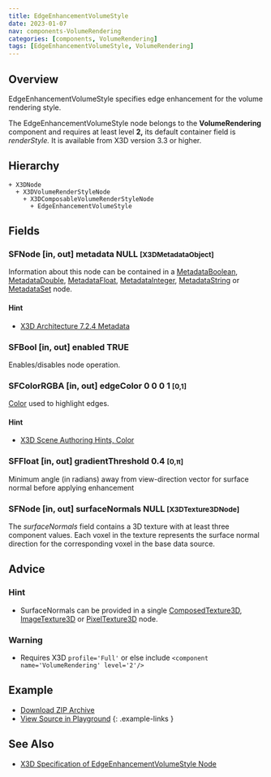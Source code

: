 ```yaml
---
title: EdgeEnhancementVolumeStyle
date: 2023-01-07
nav: components-VolumeRendering
categories: [components, VolumeRendering]
tags: [EdgeEnhancementVolumeStyle, VolumeRendering]
---
```

<style>
.post h3 {
  word-spacing: 0.2em;
}
</style>

## Overview

EdgeEnhancementVolumeStyle specifies edge enhancement for the volume rendering style.

The EdgeEnhancementVolumeStyle node belongs to the **VolumeRendering** component and requires at least level **2,** its default container field is *renderStyle.* It is available from X3D version 3.3 or higher.

## Hierarchy

```
+ X3DNode
  + X3DVolumeRenderStyleNode
    + X3DComposableVolumeRenderStyleNode
      + EdgeEnhancementVolumeStyle
```

## Fields

### SFNode [in, out] **metadata** NULL <small>[X3DMetadataObject]</small>

Information about this node can be contained in a [MetadataBoolean](/x_ite/components/core/metadataboolean/), [MetadataDouble](/x_ite/components/core/metadatadouble/), [MetadataFloat](/x_ite/components/core/metadatafloat/), [MetadataInteger](/x_ite/components/core/metadatainteger/), [MetadataString](/x_ite/components/core/metadatastring/) or [MetadataSet](/x_ite/components/core/metadataset/) node.

#### Hint

- [X3D Architecture 7.2.4 Metadata](https://www.web3d.org/specifications/X3Dv4/ISO-IEC19775-1v4-IS/Part01/components/core.html#Metadata)

### SFBool [in, out] **enabled** TRUE

Enables/disables node operation.

### SFColorRGBA [in, out] **edgeColor** 0 0 0 1 <small>[0,1]</small>

[Color](/x_ite/components/rendering/color/) used to highlight edges.

#### Hint

- [X3D Scene Authoring Hints, Color](https://www.web3d.org/x3d/content/examples/X3dSceneAuthoringHints.html#Color)

### SFFloat [in, out] **gradientThreshold** 0.4 <small>[0,π]</small>

Minimum angle (in radians) away from view-direction vector for surface normal before applying enhancement

### SFNode [in, out] **surfaceNormals** NULL <small>[X3DTexture3DNode]</small>

The *surfaceNormals* field contains a 3D texture with at least three component values. Each voxel in the texture represents the surface normal direction for the corresponding voxel in the base data source.

## Advice

### Hint

- SurfaceNormals can be provided in a single [ComposedTexture3D](/x_ite/components/texturing3d/composedtexture3d/), [ImageTexture3D](/x_ite/components/texturing3d/imagetexture3d/) or [PixelTexture3D](/x_ite/components/texturing3d/pixeltexture3d/) node.

### Warning

- Requires X3D `profile='Full'` or else include `<component name='VolumeRendering' level='2'/>`

## Example

<x3d-canvas class="xr-button-br" src="https://create3000.github.io/media/examples/VolumeRendering/EdgeEnhancementVolumeStyle/EdgeEnhancementVolumeStyle.x3d" update="auto"></x3d-canvas>

- [Download ZIP Archive](https://create3000.github.io/media/examples/VolumeRendering/EdgeEnhancementVolumeStyle/EdgeEnhancementVolumeStyle.zip)
- [View Source in Playground](/x_ite/playground/?url=https://create3000.github.io/media/examples/VolumeRendering/EdgeEnhancementVolumeStyle/EdgeEnhancementVolumeStyle.x3d)
{: .example-links }

## See Also

- [X3D Specification of EdgeEnhancementVolumeStyle Node](https://www.web3d.org/documents/specifications/19775-1/V4.0/Part01/components/volume.html#EdgeEnhancementVolumeStyle)
